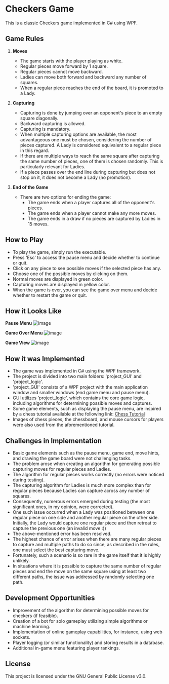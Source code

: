 # Checkers Game

This is a classic Checkers game implemented in C# using WPF.

## Game Rules

1. **Moves**
   - The game starts with the player playing as white.
   - Regular pieces move forward by 1 square.
   - Regular pieces cannot move backward.
   - Ladies can move both forward and backward any number of squares.
   - When a regular piece reaches the end of the board, it is promoted to a Lady.

2. **Capturing**
   - Capturing is done by jumping over an opponent's piece to an empty square diagonally.
   - Backward capturing is allowed.
   - Capturing is mandatory.
   - When multiple capturing options are available, the most advantageous one must be chosen, considering the number of pieces captured. A Lady is considered equivalent to a regular piece in this regard.
   - If there are multiple ways to reach the same square after capturing the same number of pieces, one of them is chosen randomly. This is particularly relevant for Ladies.
   - If a piece passes over the end line during capturing but does not stop on it, it does not become a Lady (no promotion).

3. **End of the Game**
   - There are two options for ending the game:
     - The game ends when a player captures all of the opponent's pieces.
     - The game ends when a player cannot make any more moves.
     - The game ends in a draw if no pieces are captured by Ladies in 15 moves.

## How to Play

- To play the game, simply run the executable.
- Press 'Esc' to access the pause menu and decide whether to continue or quit.
- Click on any piece to see possible moves if the selected piece has any.
- Choose one of the possible moves by clicking on them.
- Normal moves are displayed in green color.
- Capturing moves are displayed in yellow color.
- When the game is over, you can see the game over menu and decide whether to restart the game or quit.

## How it Looks Like

**Pause Menu**
![image](https://github.com/kamil-caly/Checkers/assets/66841315/1ebfeb78-9b6e-4a55-9dc0-1d186e1889fd)

**Game Over Menu**
![image](https://github.com/kamil-caly/Checkers/assets/66841315/e6353ec8-1646-4dc2-a84a-d6fcba224c84)

**Game View**
![image](https://github.com/kamil-caly/Checkers/assets/66841315/5089ecbf-db83-4b0b-b07f-4f21a8c8bb2b)

## How it was Implemented

- The game was implemented in C# using the WPF framework.
- The project is divided into two main folders: 'project_GUI' and 'project_logic'.
- 'project_GUI' consists of a WPF project with the main application window and smaller windows (end game menu and pause menu).
- GUI utilizes 'project_logic', which contains the core game logic, including algorithms for determining possible moves and captures.
- Some game elements, such as displaying the pause menu, are inspired by a chess tutorial available at the following link: [Chess Tutorial](https://www.youtube.com/watch?v=GEkSE6eZMGc&list=PLFk1_lkqT8MahHPi40ON-jyo5wiqnyHsL)
- Images of chess pieces, the chessboard, and mouse cursors for players were also used from the aforementioned tutorial.

## Challenges in Implementation

- Basic game elements such as the pause menu, game end, move hints, and drawing the game board were not challenging tasks.
- The problem arose when creating an algorithm for generating possible capturing moves for regular pieces and Ladies.
- The algorithm for regular pieces works correctly (no errors were noticed during testing).
- The capturing algorithm for Ladies is much more complex than for regular pieces because Ladies can capture across any number of squares.
- Consequently, numerous errors emerged during testing (the most significant ones, in my opinion, were corrected).
- One such issue occurred when a Lady was positioned between one regular piece on one side and another regular piece on the other side. Initially, the Lady would capture one regular piece and then retreat to capture the previous one (an invalid move :))
- The above-mentioned error has been resolved.
- The highest chance of error arises when there are many regular pieces to capture and multiple paths to do so since, as described in the rules, one must select the best capturing move.
- Fortunately, such a scenario is so rare in the game itself that it is highly unlikely.
- In situations where it is possible to capture the same number of regular pieces and end the move on the same square using at least two different paths, the issue was addressed by randomly selecting one path.

## Development Opportunities

- Improvement of the algorithm for determining possible moves for checkers (if feasible).
- Creation of a bot for solo gameplay utilizing simple algorithms or machine learning.
- Implementation of online gameplay capabilities, for instance, using web sockets.
- Player logging (or similar functionality) and storing results in a database.
- Additional in-game menu featuring player rankings.

## License

This project is licensed under the GNU General Public License v3.0.
